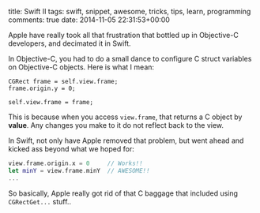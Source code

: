 title: Swift II
tags: swift, snippet, awesome, tricks, tips, learn, programming
comments: true
date: 2014-11-05 22:31:53+00:00

Apple have really took all that frustration that bottled up in Objective-C developers, and decimated it in Swift.

In Objective-C, you had to do a small dance to configure C struct variables on Objective-C objects. Here is what I mean:

```objc
CGRect frame = self.view.frame;
frame.origin.y = 0;

self.view.frame = frame;
```

This is because when you access `view.frame`, that returns a C object by **value**. Any changes you make to it do not reflect back to the view.

In Swift, not only have Apple removed that problem, but went ahead and kicked ass beyond what we hoped for:

```swift
view.frame.origin.x = 0     // Works!!
let minY = view.frame.minY  // AWESOME!!
...
```

So basically, Apple really got rid of that C baggage that included using `CGRectGet...` stuff.. 
